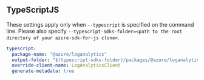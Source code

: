 
## TypeScriptJS
These settings apply only when `--typescript` is specified on the command line.
Please also specify `--typescript-sdks-folder=<path to the root directory of your azure-sdk-for-js clone>`.

``` yaml $(typescript)
typescript:
  package-name: "@azure/loganalytics"
  output-folder: "$(typescript-sdks-folder)/packages/@azure/loganalytics"
  override-client-name: LogAnalyticsClient
  generate-metadata: true
```